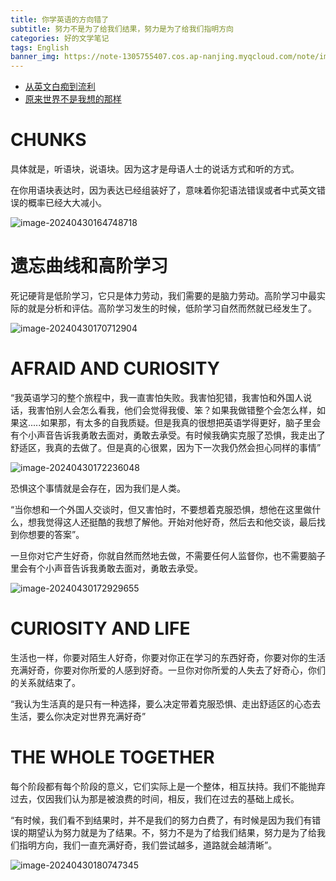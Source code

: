```yaml
---
title: 你学英语的方向错了
subtitle: 努力不是为了给我们结果，努力是为了给我们指明方向
categories: 好的文学笔记
tags: English
banner_img: https://note-1305755407.cos.ap-nanjing.myqcloud.com/note/image-20240430180747345.png
---
```




* [从英文白痴到流利](https://www.youtube.com/watch?v=b4vbS4mJfRY&t=33s)
* [原来世界不是我想的那样](https://mp.weixin.qq.com/s/olziLmC7lELsnjLlocr6Hw)



# CHUNKS

具体就是，听语块，说语块。因为这才是母语人士的说话方式和听的方式。

在你用语块表达时，因为表达已经组装好了，意味着你犯语法错误或者中式英文错误的概率已经大大减小。

![image-20240430164748718](https://note-1305755407.cos.ap-nanjing.myqcloud.com/note/image-20240430164748718.png)





# 遗忘曲线和高阶学习

死记硬背是低阶学习，它只是体力劳动，我们需要的是脑力劳动。高阶学习中最实际的就是分析和评估。高阶学习发生的时候，低阶学习自然而然就已经发生了。

![image-20240430170712904](https://note-1305755407.cos.ap-nanjing.myqcloud.com/note/image-20240430170712904.png)



# AFRAID AND CURIOSITY

“我英语学习的整个旅程中，我一直害怕失败。我害怕犯错，我害怕和外国人说话，我害怕别人会怎么看我，他们会觉得我傻、笨？如果我做错整个会怎么样，如果这.....如果那，有太多的自我质疑。但是我真的很想把英语学得更好，脑子里会有个小声音告诉我勇敢去面对，勇敢去承受。有时候我确实克服了恐惧，我走出了舒适区，我真的去做了。但是真的心很累，因为下一次我仍然会担心同样的事情”



![image-20240430172236048](https://note-1305755407.cos.ap-nanjing.myqcloud.com/note/image-20240430172236048.png)



恐惧这个事情就是会存在，因为我们是人类。

“当你想和一个外国人交谈时，但又害怕时，不要想着克服恐惧，想他在这里做什么，想我觉得这人还挺酷的我想了解他。开始对他好奇，然后去和他交谈，最后找到你想要的答案”。

一旦你对它产生好奇，你就自然而然地去做，不需要任何人监督你，也不需要脑子里会有个小声音告诉我勇敢去面对，勇敢去承受。

![image-20240430172929655](https://note-1305755407.cos.ap-nanjing.myqcloud.com/note/image-20240430172929655.png)



# CURIOSITY AND LIFE

生活也一样，你要对陌生人好奇，你要对你正在学习的东西好奇，你要对你的生活充满好奇，你要对你所爱的人感到好奇。一旦你对你所爱的人失去了好奇心，你们的关系就结束了。

“我认为生活真的是只有一种选择，要么决定带着克服恐惧、走出舒适区的心态去生活，要么你决定对世界充满好奇”



# THE WHOLE TOGETHER

每个阶段都有每个阶段的意义，它们实际上是一个整体，相互扶持。我们不能抛弃过去，仅因我们认为那是被浪费的时间，相反，我们在过去的基础上成长。

“有时候，我们看不到结果时，并不是我们的努力白费了，有时候是因为我们有错误的期望认为努力就是为了结果。不，努力不是为了给我们结果，努力是为了给我们指明方向，我们一直充满好奇，我们尝试越多，道路就会越清晰”。



![image-20240430180747345](https://note-1305755407.cos.ap-nanjing.myqcloud.com/note/image-20240430180747345.png)

